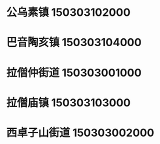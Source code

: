 # 公乌素镇 150303102000
# 巴音陶亥镇 150303104000
# 拉僧仲街道 150303001000
# 拉僧庙镇 150303103000
# 西卓子山街道 150303002000
